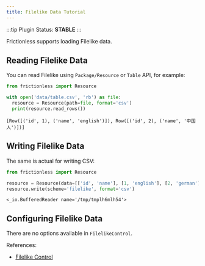 ```yaml
---
title: Filelike Data Tutorial
---
```


:::tip Plugin
Status: **STABLE**
:::

Frictionless supports loading Filelike data.

## Reading Filelike Data

You can read Filelike using `Package/Resource` or `Table` API, for example:


```python
from frictionless import Resource

with open('data/table.csv', 'rb') as file:
  resource = Resource(path=file, format='csv')
  print(resource.read_rows())
```

    [Row([('id', 1), ('name', 'english')]), Row([('id', 2), ('name', '中国人')])]


## Writing Filelike Data

The same is actual for writing CSV:


```python
from frictionless import Resource

resource = Resource(data=[['id', 'name'], [1, 'english'], [2, 'german']])
resource.write(scheme='filelike', format='csv')
```




    <_io.BufferedReader name='/tmp/tmplh6mlh54'>



## Configuring Filelike Data

There are no options available in `FilelikeControl`.

References:
- [Filelike Control](https://frictionlessdata.io/tooling/python/controls-reference/#filelike)
